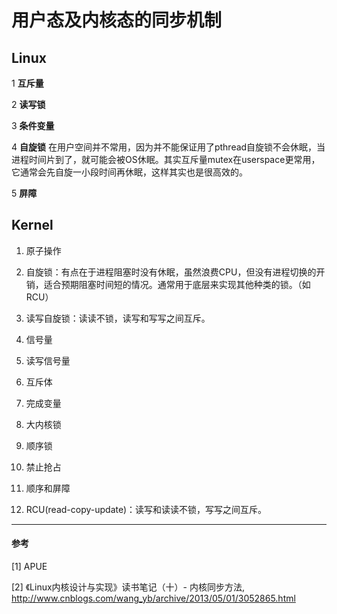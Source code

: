 # 用户态及内核态的同步机制

## Linux 

1 **互斥量**

2 **读写锁**

3 **条件变量**

4 **自旋锁** 在用户空间并不常用，因为并不能保证用了pthread自旋锁不会休眠，当进程时间片到了，就可能会被OS休眠。其实互斥量mutex在userspace更常用，它通常会先自旋一小段时间再休眠，这样其实也是很高效的。 

5 **屏障**

## Kernel

1. 原子操作
1. 自旋锁：有点在于进程阻塞时没有休眠，虽然浪费CPU，但没有进程切换的开销，适合预期阻塞时间短的情况。通常用于底层来实现其他种类的锁。（如RCU）
3. 读写自旋锁：读读不锁，读写和写写之间互斥。
4. 信号量
5. 读写信号量
6. 互斥体
7. 完成变量
8. 大内核锁
9. 顺序锁
10. 禁止抢占
11. 顺序和屏障

12. RCU(read-copy-update)：读写和读读不锁，写写之间互斥。

---

#### 参考

[1] APUE

[2] 《Linux内核设计与实现》读书笔记（十）- 内核同步方法, http://www.cnblogs.com/wang_yb/archive/2013/05/01/3052865.html